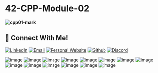 # 42-CPP-Module-02

**![cpp01-mark](https://raw.githubusercontent.com/dejanzivanov/42-CPP-Module-02/main/cpp02.png)**  


## 📱 Connect With Me!
[![LinkedIn](https://img.shields.io/badge/-LinkedIn-0e76a8?style=flat-square&logo=linkedin&logoColor=white)](https://www.linkedin.com/in/dejanzivanov/)
[![Email](https://img.shields.io/badge/Email-%20-d95040?style=flat-square&logo=mail&logoColor=white)](mailto:contact@dejanzivanov.com)
[![Personal Website](https://img.shields.io/badge/-Personal%20Website-f8f8fa?style=flat-square)](https://dejanzivanov.com/)
[![Github](https://img.shields.io/badge/GitHub-100000?style=flat-square&log=github&logoColor=white)](https://github.com/dejanzivanov)
[![Discord](https://img.shields.io/badge/Discord-7289DA?style=flat-square&logo=discord&logoColor=white)](https://discord.com/users/191982342330384384)

![image](0001.jpg)
![image](0002.jpg)
![image](0003.jpg)
![image](0004.jpg)
![image](0005.jpg)
![image](0006.jpg)
![image](0007.jpg)
![image](0008.jpg)
![image](0009.jpg)
![image](0010.jpg)
![image](0011.jpg)
![image](0012.jpg)
![image](0013.jpg)
![image](0014.jpg)
